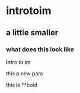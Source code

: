 # introtoim
## a little smaller
### what does this look like
Intro to im


this a new para

this is **bold
